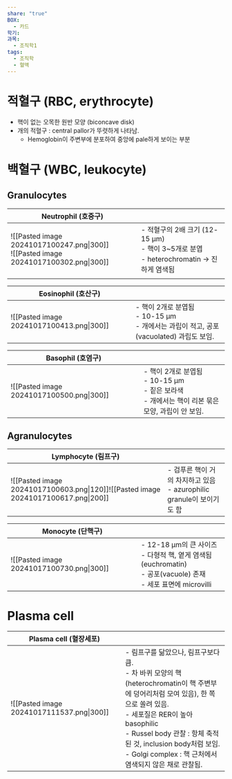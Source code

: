 ```yaml
---
share: "true"
BOX:
  - 카드
학기: 
과목:
  - 조직학1
tags:
  - 조직학
  - 혈액
---
```

# 적혈구 (RBC, erythrocyte)
- 핵이 없는 오목한 원반 모양 (biconcave disk)
- 개의 적혈구 : central pallor가 뚜렷하게 나타남.
	- Hemoglobin이 주변부에 분포하여 중앙에 pale하게 보이는 부분
# 백혈구 (WBC, leukocyte)
## Granulocytes


| Neutrophil (호중구)                                                                       |                                                                          |
| -------------------------------------------------------------------------------------- | ------------------------------------------------------------------------ |
| ![[Pasted image 20241017100247.png\|300]]<br>![[Pasted image 20241017100302.png\|300]] | - 적혈구의 2배 크기 (12-15 μm)<br>- 핵이  3~5개로 분엽<br>- heterochromatin → 진하게 염색됨 |
|                                                                                        |                                                                          |

| Eosinophil (호산구)                          |                                                                     |
| ----------------------------------------- | ------------------------------------------------------------------- |
| ![[Pasted image 20241017100413.png\|300]] | - 핵이 2개로 분엽됨<br>- 10-15 μm<br>- 개에서는 과립이 적고, 공포(vacuolated) 과립도 보임. |

| Basophil (호염구)                            |                                                                         |
| ----------------------------------------- | ----------------------------------------------------------------------- |
| ![[Pasted image 20241017100500.png\|300]] | - 핵이 2개로 분엽됨<br>- 10-15 μm<br>- 짙은 보라색<br>- 개에서는 핵이 리본 묶은 모양, 과립이 안 보임. |

## Agranulocytes

| Lymphocyte (림프구)                                                                   |                                                          |
| ---------------------------------------------------------------------------------- | -------------------------------------------------------- |
| ![[Pasted image 20241017100603.png\|120]]![[Pasted image 20241017100617.png\|200]] | - 검푸른 핵이 거의 차지하고 있음<br>- azurophilic granule이 보이기도 함<br> |

| Monocyte (단핵구)                            |                                                                                               |
| ----------------------------------------- | --------------------------------------------------------------------------------------------- |
| ![[Pasted image 20241017100730.png\|300]] | - 12-18 μm의 큰 사이즈<br>- 다형적 핵, 옅게 염색됨 (euchromatin)<br>- 공포(vacuole) 존재<br>- 세포 표면에 microvilli |

# Plasma cell


| Plasma cell (혈장세포)                        |                                                                                                                                                                                                                         |
| ----------------------------------------- | ----------------------------------------------------------------------------------------------------------------------------------------------------------------------------------------------------------------------- |
| ![[Pasted image 20241017111537.png\|300]] | - 림프구를 닮았으나, 림프구보다 큼.<br>- 차 바퀴 모양의 핵 (heterochromatin이 핵 주변부에 덩어리처럼 모여 있음), 한 쪽으로 쏠려 있음.<br>- 세포질은 RER이 높아 basophilic<br>- Russel body 관찰 : 항체 축적된 것, inclusion body처럼 보임.<br>- Golgi complex : 핵 근처에서 염색되지 않은 채로 관찰됨. |
